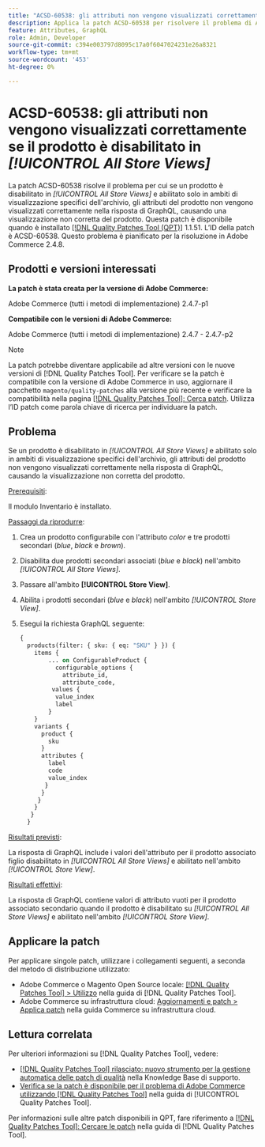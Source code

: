 ```yaml
---
title: "ACSD-60538: gli attributi non vengono visualizzati correttamente se il prodotto è disabilitato in [!UICONTROL All Store Views]"
description: Applica la patch ACSD-60538 per risolvere il problema di Adobe Commerce, in cui se un prodotto è disabilitato in *Tutte le visualizzazioni store* e abilitato solo in ambiti di visualizzazione store specifici, gli attributi del prodotto non vengono visualizzati correttamente nella risposta di GraphQL, causando una visualizzazione non corretta del prodotto.
feature: Attributes, GraphQL
role: Admin, Developer
source-git-commit: c394e003797d8095c17a0f6047024231e26a8321
workflow-type: tm+mt
source-wordcount: '453'
ht-degree: 0%

---
```


# ACSD-60538: gli attributi non vengono visualizzati correttamente se il prodotto è disabilitato in *[!UICONTROL All Store Views]*

La patch ACSD-60538 risolve il problema per cui se un prodotto è disabilitato in *[!UICONTROL All Store Views]* e abilitato solo in ambiti di visualizzazione specifici dell&#39;archivio, gli attributi del prodotto non vengono visualizzati correttamente nella risposta di GraphQL, causando una visualizzazione non corretta del prodotto. Questa patch è disponibile quando è installato [[!DNL Quality Patches Tool (QPT)]](https://experienceleague.adobe.com/en/docs/commerce-knowledge-base/kb/announcements/commerce-announcements/magento-quality-patches-released-new-tool-to-self-serve-quality-patches) 1.1.51. L’ID della patch è ACSD-60538. Questo problema è pianificato per la risoluzione in Adobe Commerce 2.4.8.

## Prodotti e versioni interessati

**La patch è stata creata per la versione di Adobe Commerce:**

Adobe Commerce (tutti i metodi di implementazione) 2.4.7-p1

**Compatibile con le versioni di Adobe Commerce:**

Adobe Commerce (tutti i metodi di implementazione) 2.4.7 - 2.4.7-p2

>[!NOTE]
>
>La patch potrebbe diventare applicabile ad altre versioni con le nuove versioni di [!DNL Quality Patches Tool]. Per verificare se la patch è compatibile con la versione di Adobe Commerce in uso, aggiornare il pacchetto `magento/quality-patches` alla versione più recente e verificare la compatibilità nella pagina [[!DNL Quality Patches Tool]: Cerca patch](https://experienceleague.adobe.com/tools/commerce-quality-patches/index.html). Utilizza l’ID patch come parola chiave di ricerca per individuare la patch.

## Problema

Se un prodotto è disabilitato in *[!UICONTROL All Store Views]* e abilitato solo in ambiti di visualizzazione specifici dell&#39;archivio, gli attributi del prodotto non vengono visualizzati correttamente nella risposta di GraphQL, causando la visualizzazione non corretta del prodotto.

<u>Prerequisiti</u>:

Il modulo Inventario è installato.

<u>Passaggi da riprodurre</u>:

1. Crea un prodotto configurabile con l&#39;attributo *color* e tre prodotti secondari (*blue*, *black* e *brown*).
1. Disabilita due prodotti secondari associati (*blue* e *black*) nell&#39;ambito *[!UICONTROL All Store Views]*.
1. Passare all&#39;ambito **[!UICONTROL Store View]**.
1. Abilita i prodotti secondari (*blue* e *black*) nell&#39;ambito *[!UICONTROL Store View]*.
1. Esegui la richiesta GraphQL seguente:

   ```GraphQL
   {
     products(filter: { sku: { eq: "SKU" } }) {
       items {
           ... on ConfigurableProduct {
             configurable_options {
               attribute_id,
               attribute_code,
            values {
             value_index
             label
           }
       }
       variants {
         product {
           sku
         }
         attributes {
           label
           code
           value_index
          }
         }
        }
       }
      }
     }  
   ```

<u>Risultati previsti</u>:

La risposta di GraphQL include i valori dell&#39;attributo per il prodotto associato figlio disabilitato in *[!UICONTROL All Store Views]* e abilitato nell&#39;ambito *[!UICONTROL Store View]*.

<u>Risultati effettivi</u>:

La risposta di GraphQL contiene valori di attributo vuoti per il prodotto associato secondario quando il prodotto è disabilitato su *[!UICONTROL All Store Views]* e abilitato nell&#39;ambito *[!UICONTROL Store View]*.

## Applicare la patch

Per applicare singole patch, utilizzare i collegamenti seguenti, a seconda del metodo di distribuzione utilizzato:

* Adobe Commerce o Magento Open Source locale: [[!DNL Quality Patches Tool] > Utilizzo](/help/tools/quality-patches-tool/usage.md) nella guida di [!DNL Quality Patches Tool].
* Adobe Commerce su infrastruttura cloud: [Aggiornamenti e patch > Applica patch](https://experienceleague.adobe.com/docs/commerce-cloud-service/user-guide/develop/upgrade/apply-patches.html) nella guida Commerce su infrastruttura cloud.

## Lettura correlata

Per ulteriori informazioni su [!DNL Quality Patches Tool], vedere:

* [[!DNL Quality Patches Tool] rilasciato: nuovo strumento per la gestione automatica delle patch di qualità](https://experienceleague.adobe.com/en/docs/commerce-knowledge-base/kb/announcements/commerce-announcements/magento-quality-patches-released-new-tool-to-self-serve-quality-patches) nella Knowledge Base di supporto.
* [Verifica se la patch è disponibile per il problema di Adobe Commerce utilizzando  [!DNL Quality Patches Tool]](/help/tools/quality-patches-tool/patches-available-in-qpt/check-patch-for-magento-issue-with-magento-quality-patches.md) nella guida di [!UICONTROL Quality Patches Tool].


Per informazioni sulle altre patch disponibili in QPT, fare riferimento a [[!DNL Quality Patches Tool]: Cercare le patch](https://experienceleague.adobe.com/tools/commerce-quality-patches/index.html) nella guida di [!DNL Quality Patches Tool].